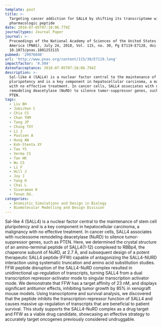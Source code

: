 ```yaml
---
template: post
title: >-
  Targeting cancer addiction for SALL4 by shifting its transcriptome with a
  pharmacologic peptide
date: 2018-07-05T07:18:06.779Z
journaltypes: Journal Paper
journal: >-
  Proceedings of the National Academy of Sciences of the United States of
  America (PNAS), July 24, 2018, Vol. 115, no. 30, Pg E7119-E7128, doi:
  10.1073/pnas.1801253115
pubmed: '29976840'
url: 'http://www.pnas.org/content/115/30/E7119.long'
impactfactor: '9.504'
dateofacceptance: 2018-07-05T07:18:06.794Z
description: >-
  Sal-like 4 (SALL4) is a nuclear factor central to the maintenance of stem cell
  pluripotency and is a key component in hepatocellular carcinoma, a malignancy
  with no effective treatment. In cancer cells, SALL4 associates with nucleosome
  remodeling deacetylase (NuRD) to silence tumor-suppressor genes, such as
  PTEN. 
tags:
  - Liu BH
  - Jobichen C
  - Chia CS
  - Chan THM
  - Tang JP
  - Chung TXY
  - Li J
  - Poulsen A
  - Hung AW
  - Koh-Stenta XY
  - Tan YS
  - Verma CS
  - Tan HK
  - Wu CS
  - Li F
  - Hill J
  - Joy J
  - Yang H
  - Chai L
  - Sivaraman K
  - Tenen DG.
categories:
  - Atomistic Simulations and Design in Biology
  - Biomolecular Modelling and Design Division
---
```

Sal-like 4 (SALL4) is a nuclear factor central to the maintenance of stem cell pluripotency and is a key component in hepatocellular carcinoma, a malignancy with no effective treatment. In cancer cells, SALL4 associates with nucleosome remodeling deacetylase (NuRD) to silence tumor-suppressor genes, such as PTEN. Here, we determined the crystal structure of an amino-terminal peptide of SALL4(1-12) complexed to RBBp4, the chaperone subunit of NuRD, at 2.7 Å, and subsequent design of a potent therapeutic SALL4 peptide (FFW) capable of antagonizing the SALL4-NURD interaction using systematic truncation and amino acid substitution studies. FFW peptide disruption of the SALL4-NuRD complex resulted in unidirectional up-regulation of transcripts, turning SALL4 from a dual transcription repressor-activator mode to singular transcription activator mode. We demonstrate that FFW has a target affinity of 23 nM, and displays significant antitumor effects, inhibiting tumor growth by 85% in xenograft mouse models. Using transcriptome and survival analysis, we discovered that the peptide inhibits the transcription-repressor function of SALL4 and causes massive up-regulation of transcripts that are beneficial to patient survival. This study supports the SALL4-NuRD complex as a drug target and FFW as a viable drug candidate, showcasing an effective strategy to accurately target oncogenes previously considered undruggable.
